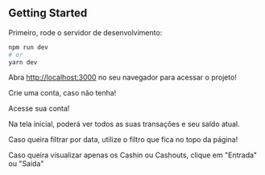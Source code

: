 ## Getting Started

Primeiro, rode o servidor de desenvolvimento:

```bash
npm run dev
# or
yarn dev
```

Abra [http://localhost:3000](http://localhost:3000) no seu navegador para acessar o projeto!

Crie uma conta, caso não tenha!

Acesse sua conta!

Na tela inicial, poderá ver todos as suas transações e seu saldo atual.

Caso queira filtrar por data, utilize o filtro que fica no topo da página!

Caso queira visualizar apenas os Cashin ou Cashouts, clique em "Entrada" ou "Saída"
